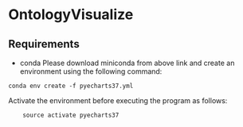 # OntologyVisualize

## Requirements
- conda
Please download miniconda from above link and create an environment using the following command:
```
conda env create -f pyecharts37.yml
```
Activate the environment before executing the program as follows:
```
    source activate pyecharts37
```
